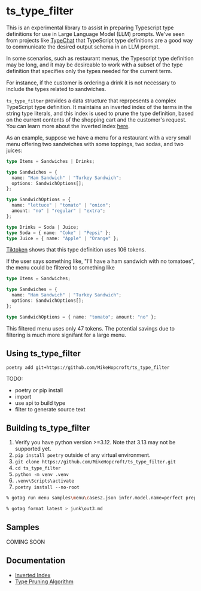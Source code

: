 # ts_type_filter

This is an experimental library to assist in preparing Typescript type definitions for use in Large Language Model (LLM) prompts.
We've seen from projects like [TypeChat](https://github.com/microsoft/TypeChat) that TypeScript type definitions are a good way to communicate the desired output schema in an LLM prompt.

In some scenarios, such as restaurant menus, the Typescript type definition may be long, and it may be desireable to work with a subset of the type definition that specifies only the types needed for the current term.

For instance, if the customer is ordering a drink it is not necessary to include the types related to sandwiches.

`ts_type_filter` provides a data structure that reprpesents a complex TypeScript type definition. It maintains an inverted index of the terms in the string type literals, and this index is used to prune the type definition, based on the current contents of the shopping cart and the customer's request. You can learn more about the inverted index [here](./documentation/inverted-index.md).

As an example, suppose we have a menu for a restaurant with a very small menu offering two sandwiches with some toppings, two sodas, and two juices:

~~~typescript
type Items = Sandwiches | Drinks;

type Sandwiches = {
  name: "Ham Sandwich" | "Turkey Sandwich";
  options: SandwichOptions[];
};

type SandwichOptions = {
  name: "lettuce" | "tomato" | "onion";
  amount: "no" | "regular" | "extra";
};

type Drinks = Soda | Juice;
type Soda = { name: "Coke" | "Pepsi" };
type Juice = { name: "Apple" | "Orange" };
~~~

[Tiktoken](https://tiktokenizer.vercel.app/) shows that this type definition uses 106 tokens.

If the user says something like, "I'll have a ham sandwich with no tomatoes", the menu could be filtered to something like

~~~typescript
type Items = Sandwiches;

type Sandwiches = {
  name: "Ham Sandwich" | "Turkey Sandwich";
  options: SandwichOptions[];
};

type SandwichOptions = { name: "tomato"; amount: "no" };
~~~

This filtered menu uses only 47 tokens. The potential savings due to filtering is much more signifant for a large menu.

## Using ts_type_filter

~~~
poetry add git+https://github.com/MikeHopcroft/ts_type_filter
~~~

TODO:
  * poetry or pip install
  * import
  * use api to build type
  * filter to generate source text

## Building ts_type_filter

1. Verify you have python version >=3.12. Note that 3.13 may not be supported yet.
1. `pip install poetry` outside of any virtual environment.
2. `git clone https://github.com/MikeHopcroft/ts_type_filter.git`
3. `cd ts_type_filter`
4. `python -m venv .venv`
5. `.venv\Scripts\activate`
6. `poetry install --no-root`

~~~bash
% gotag run menu samples\menu\cases2.json infer.model.name=perfect prepare.compress=True

% gotag format latest > junk\out3.md
~~~

## Samples

COMING SOON

## Documentation

* [Inverted Index](./documentation/inverted-index.md)
* [Type Pruning Algorithm](./documentation/algorithm.md)
